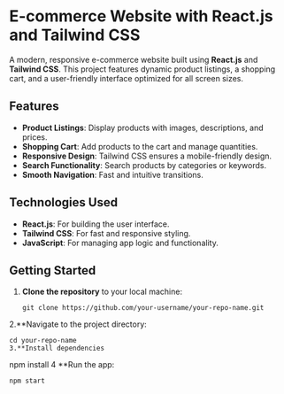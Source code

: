# E-commerce Website with React.js and Tailwind CSS

A modern, responsive e-commerce website built using **React.js** and **Tailwind CSS**. This project features dynamic product listings, a shopping cart, and a user-friendly interface optimized for all screen sizes.

## Features

- **Product Listings**: Display products with images, descriptions, and prices.
- **Shopping Cart**: Add products to the cart and manage quantities.
- **Responsive Design**: Tailwind CSS ensures a mobile-friendly design.
- **Search Functionality**: Search products by categories or keywords.
- **Smooth Navigation**: Fast and intuitive transitions.

## Technologies Used

- **React.js**: For building the user interface.
- **Tailwind CSS**: For fast and responsive styling.
- **JavaScript**: For managing app logic and functionality.

## Getting Started

1. **Clone the repository** to your local machine:
   ```
   git clone https://github.com/your-username/your-repo-name.git
2.**Navigate to the project directory:
```
cd your-repo-name
3.**Install dependencies
```
npm install
4 **Run the app:
```
npm start







